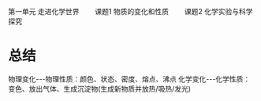 第一单元 走进化学世界
　　课题1 物质的变化和性质
　　课题2 化学实验与科学探究

# 总结
物理变化---物理性质：颜色、状态、密度、熔点、沸点
化学变化---化学性质：变色、放出气体、生成沉淀物(生成新物质并放热/吸热/发光)




